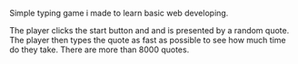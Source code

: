 Simple typing game i made to learn basic web developing.

The player clicks the start button and and is presented by a random quote.
The player then types the quote as fast as possible to see how much time do they take.
There are more than 8000 quotes.
